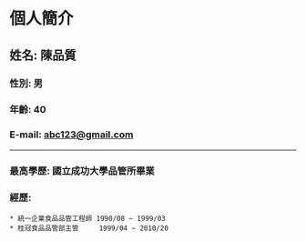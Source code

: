 # 個人簡介
## 姓名: 陳品質
### 性別: 男
### 年齡: 40
### E-mail: abc123@gmail.com
---
### 最高學歷: 國立成功大學品管所畢業
### 經歷:
    * 統一企業食品品管工程師 1990/08 ~ 1999/03
    * 桂冠食品品管部主管     1999/04 ~ 2010/20
    
